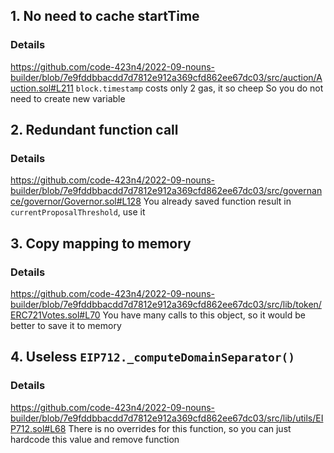 ## 1. No need to cache startTime
### Details
https://github.com/code-423n4/2022-09-nouns-builder/blob/7e9fddbbacdd7d7812e912a369cfd862ee67dc03/src/auction/Auction.sol#L211
``block.timestamp`` costs only 2 gas, it so cheep
So you do not need to create new variable

## 2. Redundant function call
### Details
https://github.com/code-423n4/2022-09-nouns-builder/blob/7e9fddbbacdd7d7812e912a369cfd862ee67dc03/src/governance/governor/Governor.sol#L128
You already saved function result in ``currentProposalThreshold``, use it

## 3. Copy mapping to memory
### Details
https://github.com/code-423n4/2022-09-nouns-builder/blob/7e9fddbbacdd7d7812e912a369cfd862ee67dc03/src/lib/token/ERC721Votes.sol#L70
You have many calls to this object, so it would be better to save it to memory


## 4. Useless ``EIP712._computeDomainSeparator()``
### Details
https://github.com/code-423n4/2022-09-nouns-builder/blob/7e9fddbbacdd7d7812e912a369cfd862ee67dc03/src/lib/utils/EIP712.sol#L68
There is no overrides for this function, so you can just hardcode this value and remove function


